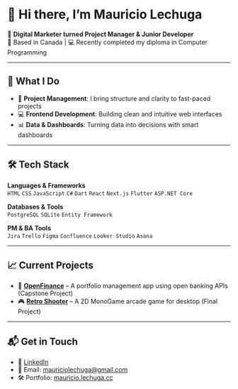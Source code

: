 # 👋 Hi there, I’m Mauricio Lechuga

🎯 **Digital Marketer turned Project Manager & Junior Developer**  
📍 Based in Canada | 💻 Recently completed my diploma in Computer Programming  

---

## 🚀 What I Do

- 🧠 **Project Management**: I bring structure and clarity to fast-paced projects  
- 💻 **Frontend Development**: Building clean and intuitive web interfaces  
- 📊 **Data & Dashboards**: Turning data into decisions with smart dashboards  

---

## 🛠️ Tech Stack

**Languages & Frameworks**  
`HTML` `CSS` `JavaScript` `C#` `Dart` `React` `Next.js` `Flutter` `ASP.NET Core`

**Databases & Tools**  
`PostgreSQL` `SQLite` `Entity Framework`

**PM & BA Tools**  
`Jira` `Trello` `Figma` `Confluence` `Looker Studio` `Asana` 

---

## 📈 Current Projects

- 🔄 [**OpenFinance**](https://github.com/mauriciolechuga/OpenFinance) – A portfolio management app using open banking APIs (Capstone Project)  
- 🎮 [**Retro Shooter**](https://github.com/mauriciolechuga/RetroShooter) – A 2D MonoGame arcade game for desktop (Final Project)

---

## 📬 Get in Touch

- 🔗 [LinkedIn](https://www.linkedin.com/in/mlechuga/+)  
- 📨 Email: mauriciolechuga@gmail.com  
- 🛠️ Portfolio: [mauricio.lechuga.cc](https://mauricio.lechuga.cc)
